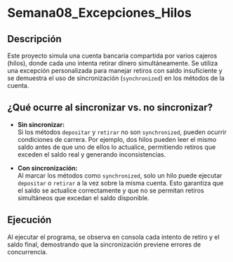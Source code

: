 # Semana08_Excepciones_Hilos

## Descripción

Este proyecto simula una cuenta bancaria compartida por varios cajeros (hilos), donde cada uno intenta retirar dinero simultáneamente. Se utiliza una excepción personalizada para manejar retiros con saldo insuficiente y se demuestra el uso de sincronización (`synchronized`) en los métodos de la cuenta.

## ¿Qué ocurre al sincronizar vs. no sincronizar?

- **Sin sincronizar:**  
  Si los métodos `depositar` y `retirar` no son `synchronized`, pueden ocurrir condiciones de carrera. Por ejemplo, dos hilos pueden leer el mismo saldo antes de que uno de ellos lo actualice, permitiendo retiros que exceden el saldo real y generando inconsistencias.

- **Con sincronización:**  
  Al marcar los métodos como `synchronized`, solo un hilo puede ejecutar `depositar` o `retirar` a la vez sobre la misma cuenta. Esto garantiza que el saldo se actualice correctamente y que no se permitan retiros simultáneos que excedan el saldo disponible.

## Ejecución

Al ejecutar el programa, se observa en consola cada intento de retiro y el saldo final, demostrando que la sincronización previene errores de concurrencia.
